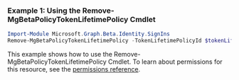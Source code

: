 ### Example 1: Using the Remove-MgBetaPolicyTokenLifetimePolicy Cmdlet
```powershell
Import-Module Microsoft.Graph.Beta.Identity.SignIns
Remove-MgBetaPolicyTokenLifetimePolicy -TokenLifetimePolicyId $tokenLifetimePolicyId
```
This example shows how to use the Remove-MgBetaPolicyTokenLifetimePolicy Cmdlet.
To learn about permissions for this resource, see the [permissions reference](/graph/permissions-reference).
